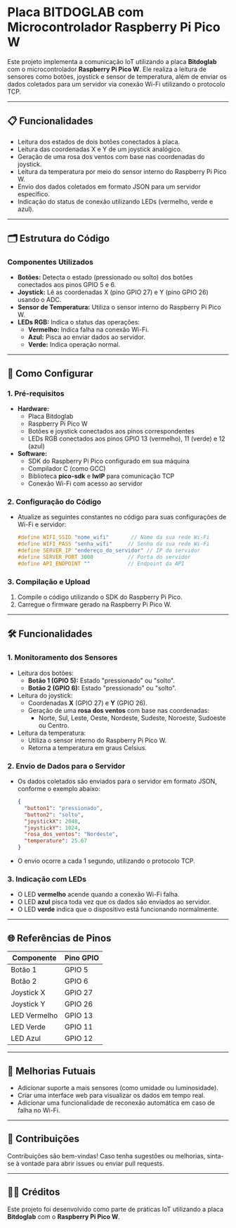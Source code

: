 # Placa BITDOGLAB com Microcontrolador Raspberry Pi Pico W

Este projeto implementa a comunicação IoT utilizando a placa **Bitdoglab** com o microcontrolador **Raspberry Pi Pico W**. Ele realiza a leitura de sensores como botões, joystick e sensor de temperatura, além de enviar os dados coletados para um servidor via conexão Wi-Fi utilizando o protocolo TCP.

---

## 📋 Funcionalidades

- Leitura dos estados de dois botões conectados à placa.
- Leitura das coordenadas X e Y de um joystick analógico.
- Geração de uma rosa dos ventos com base nas coordenadas do joystick.
- Leitura da temperatura por meio do sensor interno do Raspberry Pi Pico W.
- Envio dos dados coletados em formato JSON para um servidor específico.
- Indicação do status de conexão utilizando LEDs (vermelho, verde e azul).

---

## 🗂️ Estrutura do Código

### **Componentes Utilizados**
- **Botões:** Detecta o estado (pressionado ou solto) dos botões conectados aos pinos GPIO 5 e 6.
- **Joystick:** Lê as coordenadas X (pino GPIO 27) e Y (pino GPIO 26) usando o ADC.
- **Sensor de Temperatura:** Utiliza o sensor interno do Raspberry Pi Pico W.
- **LEDs RGB:** Indica o status das operações:
  - **Vermelho:** Indica falha na conexão Wi-Fi.
  - **Azul:** Pisca ao enviar dados ao servidor.
  - **Verde:** Indica operação normal.

---

## 🚀 Como Configurar

### **1. Pré-requisitos**
- **Hardware:**
  - Placa Bitdoglab
  - Raspberry Pi Pico W
  - Botões e joystick conectados aos pinos correspondentes
  - LEDs RGB conectados aos pinos GPIO 13 (vermelho), 11 (verde) e 12 (azul)
- **Software:**
  - SDK do Raspberry Pi Pico configurado em sua máquina
  - Compilador C (como GCC)
  - Biblioteca **pico-sdk** e **lwIP** para comunicação TCP
  - Conexão Wi-Fi com acesso ao servidor

### **2. Configuração do Código**
- Atualize as seguintes constantes no código para suas configurações de Wi-Fi e servidor:
  ```c
  #define WIFI_SSID "nome_wifi"       // Nome da sua rede Wi-Fi
  #define WIFI_PASS "senha_wifi"     // Senha da sua rede Wi-Fi
  #define SERVER_IP "endereço_do_servidor" // IP do servidor
  #define SERVER_PORT 3000           // Porta do servidor
  #define API_ENDPOINT ""            // Endpoint da API
  ```

### **3. Compilação e Upload**
1. Compile o código utilizando o SDK do Raspberry Pi Pico.
2. Carregue o firmware gerado na Raspberry Pi Pico W.

---

## 🛠️ Funcionalidades

### **1. Monitoramento dos Sensores**
- Leitura dos botões:
  - **Botão 1 (GPIO 5):** Estado "pressionado" ou "solto".
  - **Botão 2 (GPIO 6):** Estado "pressionado" ou "solto".
- Leitura do joystick:
  - Coordenadas **X** (GPIO 27) e **Y** (GPIO 26).
  - Geração de uma **rosa dos ventos** com base nas coordenadas:
    - Norte, Sul, Leste, Oeste, Nordeste, Sudeste, Noroeste, Sudoeste ou Centro.
- Leitura da temperatura:
  - Utiliza o sensor interno do Raspberry Pi Pico W.
  - Retorna a temperatura em graus Celsius.

### **2. Envio de Dados para o Servidor**
- Os dados coletados são enviados para o servidor em formato JSON, conforme o exemplo abaixo:
  ```json
  {
    "button1": "pressionado",
    "button2": "solto",
    "joystickX": 2048,
    "joystickY": 1024,
    "rosa_dos_ventos": "Nordeste",
    "temperature": 25.67
  }
  ```
- O envio ocorre a cada 1 segundo, utilizando o protocolo TCP.

### **3. Indicação com LEDs**
- O LED **vermelho** acende quando a conexão Wi-Fi falha.
- O LED **azul** pisca toda vez que os dados são enviados ao servidor.
- O LED **verde** indica que o dispositivo está funcionando normalmente.

---

## 🌐 Referências de Pinos

| Componente         | Pino GPIO |
|---------------------|-----------|
| Botão 1            | GPIO 5    |
| Botão 2            | GPIO 6    |
| Joystick X         | GPIO 27   |
| Joystick Y         | GPIO 26   |
| LED Vermelho       | GPIO 13   |
| LED Verde          | GPIO 11   |
| LED Azul           | GPIO 12   |

---

## 🔧 Melhorias Futuais
- Adicionar suporte a mais sensores (como umidade ou luminosidade).
- Criar uma interface web para visualizar os dados em tempo real.
- Adicionar uma funcionalidade de reconexão automática em caso de falha no Wi-Fi.

---

## 🤝 Contribuições
Contribuições são bem-vindas! Caso tenha sugestões ou melhorias, sinta-se à vontade para abrir issues ou enviar pull requests.

---

## 🧑‍🏫 Créditos
Este projeto foi desenvolvido como parte de práticas IoT utilizando a placa **Bitdoglab** com o **Raspberry Pi Pico W**.
